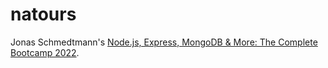 # natours

Jonas Schmedtmann's [Node.js, Express, MongoDB & More: The Complete Bootcamp 2022](https://www.udemy.com/course/nodejs-express-mongodb-bootcamp/).
